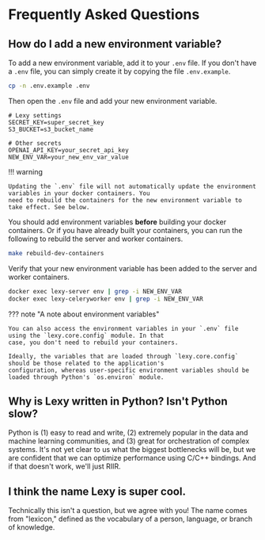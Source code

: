 # Frequently Asked Questions

## How do I add a new environment variable?

To add a new environment variable, add it to your `.env` file. If you don't have a `.env` file, you can simply create 
it by copying the file `.env.example`. 

```bash
cp -n .env.example .env
```

Then open the `.env` file and add your new environment variable.

```shell title=".env" hl_lines="7"
# Lexy settings
SECRET_KEY=super_secret_key
S3_BUCKET=s3_bucket_name

# Other secrets
OPENAI_API_KEY=your_secret_api_key
NEW_ENV_VAR=your_new_env_var_value
```


!!! warning

    Updating the `.env` file will not automatically update the environment variables in your docker containers. You 
    need to rebuild the containers for the new environment variable to take effect. See below.

You should add environment variables **before** building your docker containers. Or if you have already built your
containers, you can run the following to rebuild the server and worker containers. 

```bash
make rebuild-dev-containers
```

Verify that your new environment variable has been added to the server and worker containers.

```bash
docker exec lexy-server env | grep -i NEW_ENV_VAR
docker exec lexy-celeryworker env | grep -i NEW_ENV_VAR
```

??? note "A note about environment variables"

    You can also access the environment variables in your `.env` file using the `lexy.core.config` module. In that
    case, you don't need to rebuild your containers. 

    Ideally, the variables that are loaded through `lexy.core.config` should be those related to the application's 
    configuration, whereas user-specific environment variables should be loaded through Python's `os.environ` module.


## Why is Lexy written in Python? Isn't Python slow?

Python is (1) easy to read and write, (2) extremely popular in the data and machine learning communities, and (3) great 
for orchestration of complex systems. It's not yet clear to us what the biggest bottlenecks will be, but we 
are confident that we can optimize performance using C/C++ bindings. And if that doesn't work, we'll just RIIR.

## I think the name Lexy is super cool.

Technically this isn't a question, but we agree with you! The name comes from "lexicon," defined as the vocabulary of a person, language, or branch of
knowledge.
